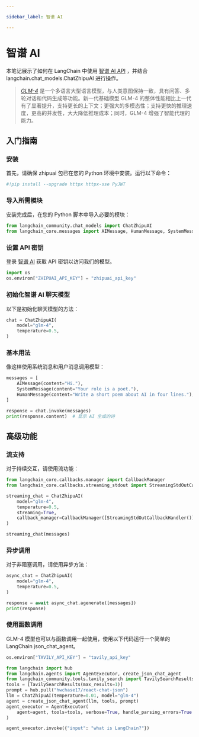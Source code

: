 ```yaml
---

sidebar_label: 智谱 AI

---
```


# 智谱 AI

本笔记展示了如何在 LangChain 中使用 [智谱 AI API](https://open.bigmodel.cn/dev/api) ，并结合 langchain.chat_models.ChatZhipuAI 进行操作。

>[*GLM-4*](https://open.bigmodel.cn/) 是一个多语言大型语言模型，与人类意图保持一致，具有问答、多轮对话和代码生成等功能。新一代基础模型 GLM-4 的整体性能相比上一代有了显著提升，支持更长的上下文；更强大的多模态性；支持更快的推理速度，更高的并发性，大大降低推理成本；同时，GLM-4 增强了智能代理的能力。

## 入门指南

### 安装

首先，请确保 zhipuai 包已在您的 Python 环境中安装。运行以下命令：

```python
#!pip install --upgrade httpx httpx-sse PyJWT
```

### 导入所需模块

安装完成后，在您的 Python 脚本中导入必要的模块：

```python
from langchain_community.chat_models import ChatZhipuAI
from langchain_core.messages import AIMessage, HumanMessage, SystemMessage
```

### 设置 API 密钥

登录 [智谱 AI](https://open.bigmodel.cn/login?redirect=%2Fusercenter%2Fapikeys) 获取 API 密钥以访问我们的模型。

```python
import os
os.environ["ZHIPUAI_API_KEY"] = "zhipuai_api_key"
```

### 初始化智谱 AI 聊天模型

以下是初始化聊天模型的方法：

```python
chat = ChatZhipuAI(
    model="glm-4",
    temperature=0.5,
)
```

### 基本用法

像这样使用系统消息和用户消息调用模型：

```python
messages = [
    AIMessage(content="Hi."),
    SystemMessage(content="Your role is a poet."),
    HumanMessage(content="Write a short poem about AI in four lines."),
]
```

```python
response = chat.invoke(messages)
print(response.content)  # 显示 AI 生成的诗
```

## 高级功能

### 流支持

对于持续交互，请使用流功能：

```python
from langchain_core.callbacks.manager import CallbackManager
from langchain_core.callbacks.streaming_stdout import StreamingStdOutCallbackHandler
```

```python
streaming_chat = ChatZhipuAI(
    model="glm-4",
    temperature=0.5,
    streaming=True,
    callback_manager=CallbackManager([StreamingStdOutCallbackHandler()]),
)
```

```python
streaming_chat(messages)
```

### 异步调用

对于非阻塞调用，请使用异步方法：

```python
async_chat = ChatZhipuAI(
    model="glm-4",
    temperature=0.5,
)
```

```python
response = await async_chat.agenerate([messages])
print(response)
```

### 使用函数调用

GLM-4 模型也可以与函数调用一起使用，使用以下代码运行一个简单的 LangChain json_chat_agent。

```python
os.environ["TAVILY_API_KEY"] = "tavily_api_key"
```

```python
from langchain import hub
from langchain.agents import AgentExecutor, create_json_chat_agent
from langchain_community.tools.tavily_search import TavilySearchResults
tools = [TavilySearchResults(max_results=1)]
prompt = hub.pull("hwchase17/react-chat-json")
llm = ChatZhipuAI(temperature=0.01, model="glm-4")
agent = create_json_chat_agent(llm, tools, prompt)
agent_executor = AgentExecutor(
    agent=agent, tools=tools, verbose=True, handle_parsing_errors=True
)
```

```python
agent_executor.invoke({"input": "what is LangChain?"})
```